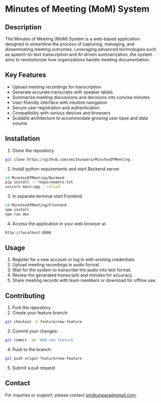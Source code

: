 # Minutes of Meeting (MoM) System

## Description
The Minutes of Meeting (MoM) System is a web-based application designed to streamline the process of capturing, managing, and disseminating meeting outcomes. Leveraging advanced technologies such as speech-to-text transcription and AI-driven summarization, the system aims to revolutionize how organizations handle meeting documentation.

## Key Features
- Upload meeting recordings for transcription
- Generate accurate transcripts with speaker labels
- Summarize meeting discussions and decisions into concise minutes
- User-friendly interface with intuitive navigation
- Secure user registration and authentication
- Compatibility with various devices and browsers
- Scalable architecture to accommodate growing user base and data volume

## Installation
1. Clone the repository: 
```bash 
git clone https://github.com/smitkunpara/MinutesOfMeeting
```

2. Install python requirements and start Backend server
```bash
cd MinutesOfMeeting/Backend
pip install -r requirements.txt
uvicorn main:app --reload
```
3. In separate terminal start Frontend 
```bash 
cd MinutesOfMeeting/Frontend
npm install
npm run dev
```
4. Access the application in your web browser at 
```bash
http://localhost:8000
```

## Usage
1. Register for a new account or log in with existing credentials.
2. Upload meeting recordings in audio format.
3. Wait for the system to transcribe the audio into text format.
4. Review the generated transcripts and minutes for accuracy.
5. Share meeting records with team members or download for offline use.

## Contributing
1. Fork the repository
2. Create your feature branch: 
```bash 
git checkout -b feature/new-feature
```
3. Commit your changes: 
```bash 
git commit -am 'Add new feature'
```
4. Push to the branch: 
```bash 
git push origin feature/new-feature
```
5. Submit a pull request


## Contact
For inquiries or support, please contact [smitkunpara@gmail.com](mailto:smitkunpara@gmail.com).

